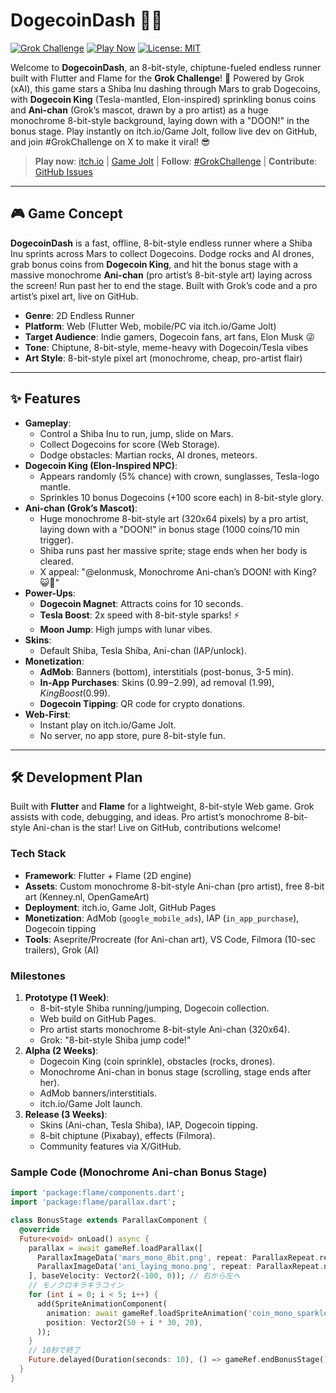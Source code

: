 
# DogecoinDash 🐶💸

[![Grok Challenge](https://img.shields.io/badge/Grok-Challenge-%23GrokChallenge-blue)](https://x.com/hashtag/GrokChallenge) [![Play Now](https://img.shields.io/badge/Play-Web-brightgreen)](https://username.github.io/DogecoinDash) [![License: MIT](https://img.shields.io/badge/License-MIT-yellow.svg)](https://opensource.org/licenses/MIT)

Welcome to **DogecoinDash**, an 8-bit-style, chiptune-fueled endless runner built with Flutter and Flame for the **Grok Challenge**! 🚀 Powered by Grok (xAI), this game stars a Shiba Inu dashing through Mars to grab Dogecoins, with **Dogecoin King** (Tesla-mantled, Elon-inspired) sprinkling bonus coins and **Ani-chan** (Grok’s mascot, drawn by a pro artist) as a huge monochrome 8-bit-style background, laying down with a "DOON!" in the bonus stage. Play instantly on itch.io/Game Jolt, follow live dev on GitHub, and join #GrokChallenge on X to make it viral! 😎

> **Play now**: [itch.io](#) | [Game Jolt](#) | **Follow**: [#GrokChallenge](https://x.com/hashtag/GrokChallenge) | **Contribute**: [GitHub Issues](#)

---

## 🎮 Game Concept

**DogecoinDash** is a fast, offline, 8-bit-style endless runner where a Shiba Inu sprints across Mars to collect Dogecoins. Dodge rocks and AI drones, grab bonus coins from **Dogecoin King**, and hit the bonus stage with a massive monochrome **Ani-chan** (pro artist’s 8-bit-style art) laying across the screen! Run past her to end the stage. Built with Grok’s code and a pro artist’s pixel art, live on GitHub.

- **Genre**: 2D Endless Runner
- **Platform**: Web (Flutter Web, mobile/PC via itch.io/Game Jolt)
- **Target Audience**: Indie gamers, Dogecoin fans, art fans, Elon Musk 😜
- **Tone**: Chiptune, 8-bit-style, meme-heavy with Dogecoin/Tesla vibes
- **Art Style**: 8-bit-style pixel art (monochrome, cheap, pro-artist flair)

---

## ✨ Features

- **Gameplay**:
  - Control a Shiba Inu to run, jump, slide on Mars.
  - Collect Dogecoins for score (Web Storage).
  - Dodge obstacles: Martian rocks, AI drones, meteors.
- **Dogecoin King (Elon-Inspired NPC)**:
  - Appears randomly (5% chance) with crown, sunglasses, Tesla-logo mantle.
  - Sprinkles 10 bonus Dogecoins (+100 score each) in 8-bit-style glory.
- **Ani-chan (Grok’s Mascot)**:
  - Huge monochrome 8-bit-style art (320x64 pixels) by a pro artist, laying down with a "DOON!" in bonus stage (1000 coins/10 min trigger).
  - Shiba runs past her massive sprite; stage ends when her body is cleared.
  - X appeal: "@elonmusk, Monochrome Ani-chan’s DOON! with King? 😺👑"
- **Power-Ups**:
  - **Dogecoin Magnet**: Attracts coins for 10 seconds.
  - **Tesla Boost**: 2x speed with 8-bit-style sparks! ⚡️
  - **Moon Jump**: High jumps with lunar vibes.
- **Skins**:
  - Default Shiba, Tesla Shiba, Ani-chan (IAP/unlock).
- **Monetization**:
  - **AdMob**: Banners (bottom), interstitials (post-bonus, 3-5 min).
  - **In-App Purchases**: Skins ($0.99-$2.99), ad removal ($1.99), King Boost ($0.99).
  - **Dogecoin Tipping**: QR code for crypto donations.
- **Web-First**:
  - Instant play on itch.io/Game Jolt.
  - No server, no app store, pure 8-bit-style fun.

---

## 🛠️ Development Plan

Built with **Flutter** and **Flame** for a lightweight, 8-bit-style Web game. Grok assists with code, debugging, and ideas. Pro artist’s monochrome 8-bit-style Ani-chan is the star! Live on GitHub, contributions welcome!

### Tech Stack
- **Framework**: Flutter + Flame (2D engine)
- **Assets**: Custom monochrome 8-bit-style Ani-chan (pro artist), free 8-bit art (Kenney.nl, OpenGameArt)
- **Deployment**: itch.io, Game Jolt, GitHub Pages
- **Monetization**: AdMob (`google_mobile_ads`), IAP (`in_app_purchase`), Dogecoin tipping
- **Tools**: Aseprite/Procreate (for Ani-chan art), VS Code, Filmora (10-sec trailers), Grok (AI)

### Milestones
1. **Prototype (1 Week)**:
   - 8-bit-style Shiba running/jumping, Dogecoin collection.
   - Web build on GitHub Pages.
   - Pro artist starts monochrome 8-bit-style Ani-chan (320x64).
   - Grok: "8-bit-style Shiba jump code!"
2. **Alpha (2 Weeks)**:
   - Dogecoin King (coin sprinkle), obstacles (rocks, drones).
   - Monochrome Ani-chan in bonus stage (scrolling, stage ends after her).
   - AdMob banners/interstitials.
   - itch.io/Game Jolt launch.
3. **Release (3 Weeks)**:
   - Skins (Ani-chan, Tesla Shiba), IAP, Dogecoin tipping.
   - 8-bit chiptune (Pixabay), effects (Filmora).
   - Community features via X/GitHub.

### Sample Code (Monochrome Ani-chan Bonus Stage)
```dart
import 'package:flame/components.dart';
import 'package:flame/parallax.dart';

class BonusStage extends ParallaxComponent {
  @override
  Future<void> onLoad() async {
    parallax = await gameRef.loadParallax([
      ParallaxImageData('mars_mono_8bit.png', repeat: ParallaxRepeat.repeatX),
      ParallaxImageData('ani_laying_mono.png', repeat: ParallaxRepeat.none), // 8bit風モノクロAniちゃん
    ], baseVelocity: Vector2(-100, 0)); // 右から左へ
    // モノクロキラキラコイン
    for (int i = 0; i < 5; i++) {
      add(SpriteAnimationComponent(
        animation: await gameRef.loadSpriteAnimation('coin_mono_sparkle.png', SpriteAnimationData.sequenced(amount: 4, stepTime: 0.2, textureSize: Vector2.all(16))),
        position: Vector2(50 + i * 30, 20),
      ));
    }
    // 10秒で終了
    Future.delayed(Duration(seconds: 10), () => gameRef.endBonusStage());
  }
}
````
